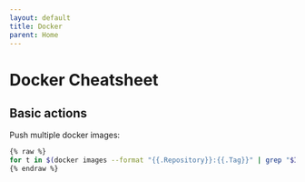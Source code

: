 ```yaml
---
layout: default
title: Docker
parent: Home
---
```


# Docker Cheatsheet

## Basic actions

Push multiple docker images:

```bash
{% raw %}
for t in $(docker images --format "{{.Repository}}:{{.Tag}}" | grep "$IMAGE_NAME"); do docker push "${t}"; done
{% endraw %}
```
